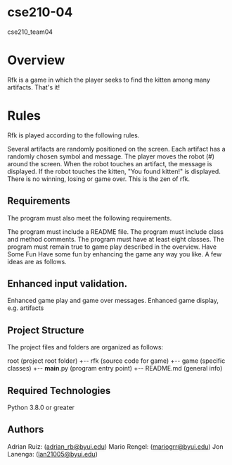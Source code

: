 # cse210-04
cse210_team04

# Overview
Rfk is a game in which the player seeks to find the kitten among many artifacts. That's it!

# Rules
Rfk is played according to the following rules.

Several artifacts are randomly positioned on the screen.
Each artifact has a randomly chosen symbol and message.
The player moves the robot (#) around the screen.
When the robot touches an artifact, the message is displayed.
If the robot touches the kitten, "You found kitten!" is displayed.
There is no winning, losing or game over. This is the zen of rfk.

## Requirements
The program must also meet the following requirements.

The program must include a README file.
The program must include class and method comments.
The program must have at least eight classes.
The program must remain true to game play described in the overview.
Have Some Fun
Have some fun by enhancing the game any way you like. A few ideas are as follows.

## Enhanced input validation.
Enhanced game play and game over messages.
Enhanced game display, e.g. artifacts

## Project Structure
The project files and folders are organized as follows:

root                 (project root folder)
+-- rfk              (source code for game)
 +-- game            (specific classes)
  +-- __main__.py    (program entry point)
+-- README.md        (general info)

## Required Technologies
Python 3.8.0 or greater

## Authors
Adrian Ruiz: (adrian_rb@byui.edu)
Mario Rengel: (mariogrr@byui.edu)
Jon Lanenga: (lan21005@byui.edu) 
